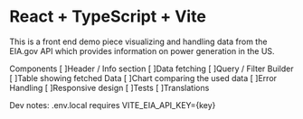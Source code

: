 # React + TypeScript + Vite

This is a front end demo piece visualizing and handling data from the EIA.gov API which provides information on power generation in the US.

Components
[ ]Header / Info section
[ ]Data fetching
[ ]Query / Filter Builder
[ ]Table showing fetched Data
[ ]Chart comparing the used data
[ ]Error Handling
[ ]Responsive design
[ ]Tests
[ ]Translations


Dev notes:
.env.local requires VITE_EIA_API_KEY={key}